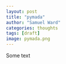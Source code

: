 ```yaml
---
layout: post
title: "pymada"
author: "Samuel Ward"
categories: thoughts
tags: [draft]
image: pymada.png
---
```


Some text